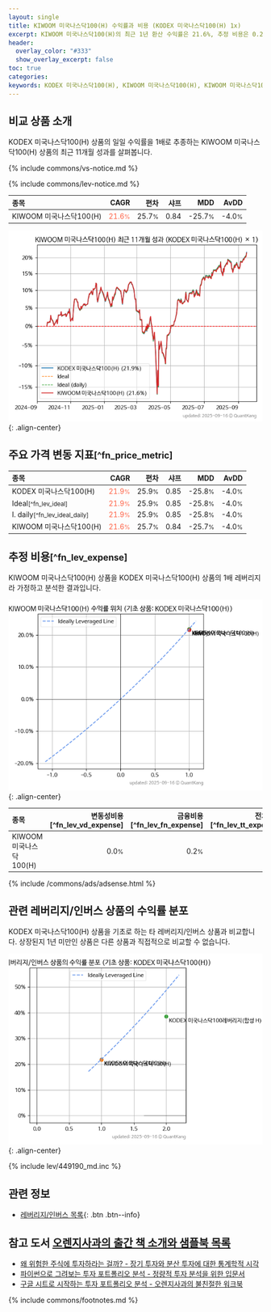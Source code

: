 ```yaml
---
layout: single
title: KIWOOM 미국나스닥100(H) 수익률과 비용 (KODEX 미국나스닥100(H) 1x)
excerpt: KIWOOM 미국나스닥100(H)의 최근 1년 환산 수익률은 21.6%, 추정 비용은 0.2%입니다.
header:
  overlay_color: "#333"
  show_overlay_excerpt: false
toc: true
categories:
keywords: KODEX 미국나스닥100(H), KIWOOM 미국나스닥100(H), KIWOOM 미국나스닥100(H) KODEX 미국나스닥100(H) 비교, 453080, 449190, 453080 453080 비교
---
```


## 비교 상품 소개


KODEX 미국나스닥100(H) 상품의 일일 수익률을 1배로 추종하는 KIWOOM 미국나스닥100(H) 상품의 최근 11개월 성과를 살펴봅니다.





{% include commons/vs-notice.md %}

{% include commons/lev-notice.md %}

| **종목** | **CAGR** | **편차** | **샤프** | **MDD** | **AvDD** |
| :------------ | ------: | -----------: | -------: | ------: | -------: |
| KIWOOM 미국나스닥100(H) | <span style="color: tomato">21.6<small>%</small></span> | 25.7<small>%</small> | 0.84 | -25.7<small>%</small> | -4.0<small>%</small> |

<!-- more -->


![KIWOOM 미국나스닥100(H)](/lev/images/453080.png){: .align-center}


## 주요 가격 변동 지표<small>[^fn_price_metric]</small>


| **종목** | **CAGR** | **편차** | **샤프** | **MDD** | **AvDD** |
| :------------ | ------: | -----------: | -------: | ------: | -------: |
| KODEX 미국나스닥100(H) | <span style="color: tomato">21.9<small>%</small></span> | 25.9<small>%</small> | 0.85 | -25.8<small>%</small> | -4.0<small>%</small> |
| Ideal<small>[^fn_lev_ideal]</small> | <span style="color: tomato">21.9<small>%</small></span> | 25.9<small>%</small> | 0.85 | -25.8<small>%</small> | -4.0<small>%</small> |
| I. daily<small>[^fn_lev_ideal_daily]</small> | <span style="color: tomato">21.9<small>%</small></span> | 25.9<small>%</small> | 0.85 | -25.8<small>%</small> | -4.0<small>%</small> |
| KIWOOM 미국나스닥100(H) | <span style="color: tomato">21.6<small>%</small></span> | 25.7<small>%</small> | 0.84 | -25.7<small>%</small> | -4.0<small>%</small> |


## 추정 비용<small>[^fn_lev_expense]</small><a id="expense"></a>

KIWOOM 미국나스닥100(H) 상품을 KODEX 미국나스닥100(H) 상품의 1배 레버리지라 가정하고 분석한 결과입니다.

![KIWOOM 미국나스닥100(H)](/lev/images/453080_ideal.png){: .align-center}

| **종목** | **변동성비용**[^fn_lev_vd_expense] | **금융비용**[^fn_lev_fn_expense] | **전체비용**[^fn_lev_tt_expense] |
| :------------ | ------: | -----------: | -------: |
| KIWOOM 미국나스닥100(H) | 0.0<small>%</small> | 0.2<small>%</small> | 0.2<small>%</small> |

{% include /commons/ads/adsense.html %}



## 관련 레버리지/인버스 상품의 수익률 분포

KODEX 미국나스닥100(H) 상품을 기초로 하는 타 레버리지/인버스 상품과 비교합니다. 상장된지 1년 미만인 상품은 다른 상품과 직접적으로 비교할 수 없습니다.

![KODEX 미국나스닥100(H)](/lev/images/449190_ideal.png){: .align-center}

{% include lev/449190_md.inc %}


## 관련 정보

- [레버리지/인버스 목록](/lev/){: .btn .btn--info}


## 참고 도서 [오렌지사과의 출간 책 소개와 샘플북 목록](https://kongdori.tistory.com/691)

- [왜 위험한 주식에 투자하라는 걸까? - 장기 투자와 분산 투자에 대한 통계학적 시각](https://kongdori.tistory.com/421)
- [파이썬으로 그려보는 투자 포트폴리오 분석  - 정량적 투자 분석을 위한 입문서](https://kongdori.tistory.com/643)
- [구글 시트로 시작하는 투자 포트폴리오 분석 - 오렌지사과의 불친절한 워크북](https://kongdori.tistory.com/449)

{% include commons/footnotes.md %}